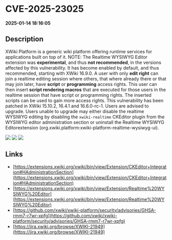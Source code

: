 # CVE-2025-23025

**2025-01-14 18:16:05**

## Description
XWiki Platform is a generic wiki platform offering runtime services for applications built on top of it. NOTE: The Realtime WYSIWYG Editor extension was **experimental**, and thus **not recommended**, in the versions affected by this vulnerability. It has become enabled by default, and thus recommended, starting with XWiki 16.9.0. A user with only **edit right** can join a realtime editing session where others, that where already there or that may join later, have **script** or **programming** access rights. This user can then insert **script rendering macros** that are executed for those users in the realtime session that have script or programming rights. The inserted scripts can be used to gain more access rights. This vulnerability has been patched in XWiki 15.10.2, 16.4.1 and 16.6.0-rc-1. Users are advised to upgrade. Users unable to upgrade may either disable the realtime WYSIWYG editing by disabling the ``xwiki-realtime`` CKEditor plugin from the WYSIWYG editor administration section or uninstall the Realtime WYSIWYG Editorextension (org.xwiki.platform:xwiki-platform-realtime-wysiwyg-ui).

![](https://img.shields.io/static/v1?label=Score&message=9.0&color=red)
![](https://img.shields.io/static/v1?label=Severity&message=CRITICAL&color=red)
![](https://img.shields.io/static/v1?label=CWE&message=Auth&color=green)

## Links
- [https://extensions.xwiki.org/xwiki/bin/view/Extension/CKEditor+Integration#HAdministrationSection](https://extensions.xwiki.org/xwiki/bin/view/Extension/CKEditor+Integration#HAdministrationSection)
- [https://extensions.xwiki.org/xwiki/bin/view/Extension/Realtime%20WYSIWYG%20Editor](https://extensions.xwiki.org/xwiki/bin/view/Extension/Realtime%20WYSIWYG%20Editor)
- [https://github.com/xwiki/xwiki-platform/security/advisories/GHSA-rmm7-r7wr-xpfg](https://github.com/xwiki/xwiki-platform/security/advisories/GHSA-rmm7-r7wr-xpfg)
- [https://jira.xwiki.org/browse/XWIKI-21949](https://jira.xwiki.org/browse/XWIKI-21949)
